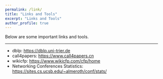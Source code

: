 ```yaml
---
permalink: /link/
title: "Links and Tools"
excerpt: "Links and Tools"
author_profile: true
---
```

Below are some important links and tools. 

--------
* dblp: <a href="https://dblp.uni-trier.de/" target="_blank">https://dblp.uni-trier.de</a>
* call4papers: <a href="https://dblp.uni-trier.de/" target="_blank">https://www.call4papers.cn</a>
* wikicfp: <a href="https://dblp.uni-trier.de/" target="_blank">https://www.wikicfp.com/cfp/home</a>
* Networking Conferences Statistics: <a href="https://dblp.uni-trier.de/" target="_blank">https://sites.cs.ucsb.edu/~almeroth/conf/stats/</a>
